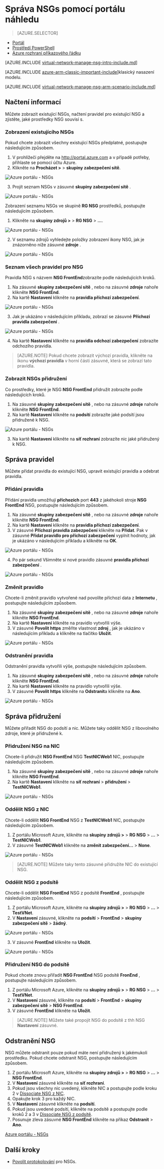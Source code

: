<properties 
   pageTitle="Správa NSGs na portálu náhled správce prostředků | Microsoft Azure"
   description="Naučte se spravovat stávajícího NSGs na portálu náhled ve Správci zdrojů"
   services="virtual-network"
   documentationCenter="na"
   authors="jimdial"
   manager="carmonm"
   editor=""
   tags="azure-resource-manager"
/>
<tags  
   ms.service="virtual-network"
   ms.devlang="na"
   ms.topic="article"
   ms.tgt_pltfrm="na"
   ms.workload="infrastructure-services"
   ms.date="03/14/2016"
   ms.author="jdial" />

# <a name="manage-nsgs-using-the-preview-portal"></a>Správa NSGs pomocí portálu náhledu

> [AZURE.SELECTOR]
- [Portál](virtual-network-manage-nsg-arm-portal.md)
- [Prostředí PowerShell](virtual-network-manage-nsg-arm-ps.md)
- [Azure rozhraní příkazového řádku](virtual-network-manage-nsg-arm-cli.md)

[AZURE.INCLUDE [virtual-network-manage-nsg-intro-include.md](../../includes/virtual-network-manage-nsg-intro-include.md)]

[AZURE.INCLUDE [azure-arm-classic-important-include](../../includes/learn-about-deployment-models-rm-include.md)]klasický nasazení modelu.

[AZURE.INCLUDE [virtual-network-manage-nsg-arm-scenario-include.md](../../includes/virtual-network-manage-nsg-arm-scenario-include.md)]

## <a name="retrieve-information"></a>Načtení informací

Můžete zobrazit existující NSGs, načtení pravidel pro existující NSG a zjistěte, jaké prostředky NSG souvisí s.

### <a name="view-existing-nsgs"></a>Zobrazení existujícího NSGs
Pokud chcete zobrazit všechny existující NSGs předplatné, postupujte následujícím způsobem.

1. V prohlížeči přejděte na http://portal.azure.com a v případě potřeby, přihlaste se pomocí účtu Azure.
2. Klikněte na **Procházet >** > **skupiny zabezpečení sítě**.

![Azure portálu - NSGs](./media/virtual-network-manage-nsg-arm-portal/figure1.png)

3. Projít seznam NSGs v zásuvné **skupiny zabezpečení sítě** .

![Azure portálu - NSGs](./media/virtual-network-manage-nsg-arm-portal/figure2.png)

Zobrazení seznamu NSGs ve skupině **RG NSG** prostředků, postupujte následujícím způsobem. 

1. Klikněte na **skupiny zdrojů >** > **RG NSG** > **...**.

![Azure portálu - NSGs](./media/virtual-network-manage-nsg-arm-portal/figure3.png)

2. V seznamu zdrojů vyhledejte položky zobrazení ikony NSG, jak je znázorněno níže zásuvné **zdroje** .

![Azure portálu - NSGs](./media/virtual-network-manage-nsg-arm-portal/figure4.png)
         
### <a name="list-all-rules-for-an-nsg"></a>Seznam všech pravidel pro NSG

Pravidla NSG s názvem **NSG FrontEnd**zobrazíte podle následujících kroků. 

1. Na zásuvné **skupiny zabezpečení sítě** , nebo na zásuvné **zdroje** nahoře klikněte **NSG FrontEnd**.
2. Na kartě **Nastavení** klikněte na **pravidla příchozí zabezpečení**.

![Azure portálu - NSGs](./media/virtual-network-manage-nsg-arm-portal/figure5.png)

3. Jak je ukázáno v následujícím příkladu, zobrazí se zásuvné **Příchozí pravidla zabezpečení** .

![Azure portálu - NSGs](./media/virtual-network-manage-nsg-arm-portal/figure6.png)

4. Na kartě **Nastavení** klikněte na **pravidla odchozí zabezpečení** zobrazíte odchozího pravidla.

>[AZURE.NOTE] Pokud chcete zobrazit výchozí pravidla, klikněte na ikonu **výchozí pravidla** v horní části zásuvné, která se zobrazí tato pravidla.

### <a name="view-nsgs-associations"></a>Zobrazit NSGs přidružení

Co prostředky, které je NSG **NSG FrontEnd** přidružit zobrazíte podle následujících kroků.

1. Na zásuvné **skupiny zabezpečení sítě** , nebo na zásuvné **zdroje** nahoře klikněte **NSG FrontEnd**.
2. Na kartě **Nastavení** klikněte na **podsítí** zobrazíte jaké podsítí jsou přidružené k NSG.

![Azure portálu - NSGs](./media/virtual-network-manage-nsg-arm-portal/figure7.png)

3. Na kartě **Nastavení** klikněte na **síť rozhraní** zobrazíte nic jaké přidružený k NSG.

## <a name="manage-rules"></a>Správa pravidel

Můžete přidat pravidla do existující NSG, upravit existující pravidla a odebrat pravidla.

### <a name="add-a-rule"></a>Přidání pravidla

Přidání pravidla umožňují **příchozích** port **443** z jakéhokoli stroje **NSG FrontEnd** NSG, postupujte následujícím způsobem.

1. Na zásuvné **skupiny zabezpečení sítě** , nebo na zásuvné **zdroje** nahoře klikněte **NSG FrontEnd**.
2. Na kartě **Nastavení** klikněte na **pravidla příchozí zabezpečení**.
3. V zásuvné **Příchozí pravidla zabezpečení** klikněte na **Přidat**. Pak v zásuvné **Přidat pravidlo pro příchozí zabezpečení** vyplnit hodnoty, jak je ukázáno v následujícím příkladu a klikněte na **OK**.

![Azure portálu - NSGs](./media/virtual-network-manage-nsg-arm-portal/figure8.png)

4. Po pár sekund Všimněte si nové pravidlo zásuvné **pravidla příchozí zabezpečení** .

![Azure portálu - NSGs](./media/virtual-network-manage-nsg-arm-portal/figure9.png)

### <a name="change-a-rule"></a>Změnit pravidlo

Chcete-li změnit pravidlo vytvořené nad povolíte příchozí data z **Internetu** , postupujte následujícím způsobem.

1. Na zásuvné **skupiny zabezpečení sítě** , nebo na zásuvné **zdroje** nahoře klikněte **NSG FrontEnd**.
2. Na kartě **Nastavení** klikněte na pravidlo vytvořili výše.
3. V zásuvné **Povolit https** změňte vlastnost **zdroj** , jak je ukázáno v následujícím příkladu a klikněte na tlačítko **Uložit**.

![Azure portálu - NSGs](./media/virtual-network-manage-nsg-arm-portal/figure10.png)

### <a name="delete-a-rule"></a>Odstranění pravidla

Odstranění pravidla vytvořili výše, postupujte následujícím způsobem.

1. Na zásuvné **skupiny zabezpečení sítě** , nebo na zásuvné **zdroje** nahoře klikněte **NSG FrontEnd**.
2. Na kartě **Nastavení** klikněte na pravidlo vytvořili výše.
3. V zásuvné **Povolit https** klikněte na **Odstranit**a klikněte na **Ano**.

![Azure portálu - NSGs](./media/virtual-network-manage-nsg-arm-portal/figure11.png)

## <a name="manage-associations"></a>Správa přidružení

Můžete přiřadit NSG do podsítí a nic. Můžete taky oddělit NSG z libovolného zdroje, které je přidružené k.

### <a name="associate-an-nsg-to-a-nic"></a>Přidružení NSG na NIC

Chcete-li přidružit **NSG FrontEnd** NSG **TestNICWeb1** NIC, postupujte následujícím způsobem.

1. Na zásuvné **skupiny zabezpečení sítě** , nebo na zásuvné **zdroje** nahoře klikněte **NSG FrontEnd**.
2. Na kartě **Nastavení** klikněte na **síť rozhraní** > **přidružení** > **TestNICWeb1**.

![Azure portálu - NSGs](./media/virtual-network-manage-nsg-arm-portal/figure12.png)

### <a name="dissociate-an-nsg-from-a-nic"></a>Oddělit NSG z NIC

Chcete-li oddělit **NSG FrontEnd** NSG z **TestNICWeb1** NIC, postupujte následujícím způsobem.

1. Z portálu Microsoft Azure, klikněte na **skupiny zdrojů >** > **RG NSG** > **...**  >  **TestNICWeb1**.
2. V zásuvné **TestNICWeb1** klikněte na **změnit zabezpečení...**  > **None**.

![Azure portálu - NSGs](./media/virtual-network-manage-nsg-arm-portal/figure13.png)

>[AZURE.NOTE] Můžete taky tento zásuvné přidružíte NIC do existující NSG.

### <a name="dissociate-an-nsg-from-a-subnet"></a>Oddělit NSG z podsítě

Chcete-li oddělit **NSG FrontEnd** NSG z podsítě **FrontEnd** , postupujte následujícím způsobem.

1. Z portálu Microsoft Azure, klikněte na **skupiny zdrojů >** > **RG NSG** > **...**  >  **TestVNet**.
2. V **Nastavení** zásuvné, klikněte na **podsítí** > **FrontEnd** > **skupiny zabezpečení sítě** > **žádný**.

![Azure portálu - NSGs](./media/virtual-network-manage-nsg-arm-portal/figure14.png)

3. V zásuvné **FrontEnd** klikněte na **Uložit**.

![Azure portálu - NSGs](./media/virtual-network-manage-nsg-arm-portal/figure15.png)

### <a name="associate-an-nsg-to-a-subnet"></a>Přidružení NSG do podsítě

Pokud chcete znovu přiřadit **NSG FrontEnd** NSG podsítě **FronEnd** , postupujte následujícím způsobem.

1. Z portálu Microsoft Azure, klikněte na **skupiny zdrojů >** > **RG NSG** > **...**  >  **TestVNet**.
2. V **Nastavení** zásuvné, klikněte na **podsítí** > **FrontEnd** > **skupiny zabezpečení sítě** > **NSG FrontEnd**.
3. V zásuvné **FrontEnd** klikněte na **Uložit**.

>[AZURE.NOTE] Můžete také propojit NSG do podsítě z thh NSG **Nastavení** zásuvné.

## <a name="delete-an-nsg"></a>Odstranění NSG

NSG můžete odstranit pouze pokud máte není přidružený k jakémukoli prostředku. Pokud chcete odstranit NSG, postupujte následujícím způsobem.

1. Z portálu Microsoft Azure, klikněte na **skupiny zdrojů >** > **RG NSG** > **...**  >  **NSG FrontEnd**.
2. V **Nastavení** zásuvné klikněte na **síť rozhraní**.
3. Pokud jsou všechny nic uvedený, klikněte NIC a postupujte podle kroku 2 v [Dissociate NSG z NIC](#Dissociate-an-NSG-from-a-NIC).
4. Opakujte krok 3 pro každý NIC.
5. V **Nastavení** zásuvné klikněte na **podsítí**.
6. Pokud jsou uvedené podsítí, klikněte na podsítě a postupujte podle kroků 2 a 3 v [Dissociate NSG z podsítě](#Dissociate-an-NSG-from-a-subnet).
7. Posunuje zleva zásuvné **NSG FrontEnd** klikněte na příkaz **Odstranit** > **Ano**.

[Azure portálu - NSGs](./media/virtual-network-manage-nsg-arm-portal/figure16.png)

## <a name="next-steps"></a>Další kroky

- [Povolit protokolování](virtual-network-nsg-manage-log.md) pro NSGs.
